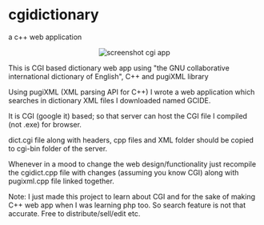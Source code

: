 # cgidictionary 
a c++ web application

  <p align="center">
  <img src="https://i.imgur.com/K9Xx0A8.png" alt="screenshot cgi app"> 
  </p>
  
This is CGI based dictionary web app using "the GNU collaborative international dictionary of English", C++ and pugiXML library 

Using pugiXML (XML parsing API for C++) I wrote a web application which searches in dictionary XML files I downloaded named GCIDE.

It is CGI (google it) based; so that server can host the CGI file I compiled (not .exe) for browser.

dict.cgi file along with headers, cpp files and XML folder should be copied to cgi-bin folder of the server.

Whenever in a mood to change the web design/functionality just recompile the cgidict.cpp file with changes (assuming you know CGI) along
with pugixml.cpp file linked together.

Note: I just made this project to learn about CGI and for the sake of making C++ web app when I was learning php too. So search feature 
is not that accurate. Free to distribute/sell/edit etc.
